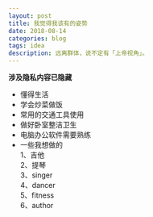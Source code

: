 ```yaml
---
layout: post
title: 我觉得我该有的姿势
date: 2018-08-14
categories: blog
tags: idea
description: 远离群体，说不定有「上帝视角」。
---
```

**涉及隐私内容已隐藏**
- 懂得生活  
- 学会炒菜做饭  
- 常用的交通工具使用  
- 做好卧室整洁卫生  
- 电脑办公软件需要熟练  
- 一些我想做的  
1、吉他  
2、提琴  
3、singer  
4、dancer  
5、fitness  
6、author  

<!-- 一个清晰的格局 -->
<!-- 绝对自信的身材 -->
<!-- 无与伦比的sex技巧 -->
<!-- 绝对的经济自由 -->
<!-- 陪伴一生的外国女孩 -->
